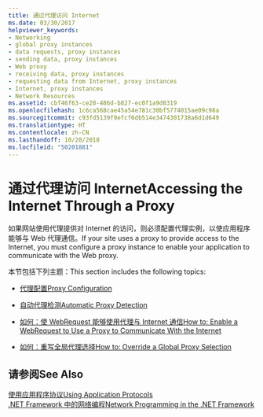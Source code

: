 ```yaml
---
title: 通过代理访问 Internet
ms.date: 03/30/2017
helpviewer_keywords:
- Networking
- global proxy instances
- data requests, proxy instances
- sending data, proxy instances
- Web proxy
- receiving data, proxy instances
- requesting data from Internet, proxy instances
- Internet, proxy instances
- Network Resources
ms.assetid: cbf46f63-ce28-486d-b827-ec0f1a9d8319
ms.openlocfilehash: 1c6ca568cae45a54e781c30bf5774015ae09c98a
ms.sourcegitcommit: c93fd5139f9efcf6db514e3474301738a6d1d649
ms.translationtype: HT
ms.contentlocale: zh-CN
ms.lasthandoff: 10/28/2018
ms.locfileid: "50201881"
---
```

# <a name="accessing-the-internet-through-a-proxy"></a><span data-ttu-id="87803-102">通过代理访问 Internet</span><span class="sxs-lookup"><span data-stu-id="87803-102">Accessing the Internet Through a Proxy</span></span>
<span data-ttu-id="87803-103">如果网站使用代理提供对 Internet 的访问，则必须配置代理实例，以使应用程序能够与 Web 代理通信。</span><span class="sxs-lookup"><span data-stu-id="87803-103">If your site uses a proxy to provide access to the Internet, you must configure a proxy instance to enable your application to communicate with the Web proxy.</span></span>  
  
 <span data-ttu-id="87803-104">本节包括下列主题：</span><span class="sxs-lookup"><span data-stu-id="87803-104">This section includes the following topics:</span></span>  
  
-   [<span data-ttu-id="87803-105">代理配置</span><span class="sxs-lookup"><span data-stu-id="87803-105">Proxy Configuration</span></span>](../../../docs/framework/network-programming/proxy-configuration.md)  
  
-   [<span data-ttu-id="87803-106">自动代理检测</span><span class="sxs-lookup"><span data-stu-id="87803-106">Automatic Proxy Detection</span></span>](../../../docs/framework/network-programming/automatic-proxy-detection.md)  
  
-   [<span data-ttu-id="87803-107">如何：使 WebRequest 能够使用代理与 Internet 通信</span><span class="sxs-lookup"><span data-stu-id="87803-107">How to: Enable a WebRequest to Use a Proxy to Communicate With the Internet</span></span>](../../../docs/framework/network-programming/how-to-enable-a-webrequest-to-use-a-proxy-to-communicate-with-the-internet.md)  
  
-   [<span data-ttu-id="87803-108">如何：重写全局代理选择</span><span class="sxs-lookup"><span data-stu-id="87803-108">How to: Override a Global Proxy Selection</span></span>](../../../docs/framework/network-programming/how-to-override-a-global-proxy-selection.md)  
  
## <a name="see-also"></a><span data-ttu-id="87803-109">请参阅</span><span class="sxs-lookup"><span data-stu-id="87803-109">See Also</span></span>  
 [<span data-ttu-id="87803-110">使用应用程序协议</span><span class="sxs-lookup"><span data-stu-id="87803-110">Using Application Protocols</span></span>](../../../docs/framework/network-programming/using-application-protocols.md)  
 [<span data-ttu-id="87803-111">.NET Framework 中的网络编程</span><span class="sxs-lookup"><span data-stu-id="87803-111">Network Programming in the .NET Framework</span></span>](../../../docs/framework/network-programming/index.md)
